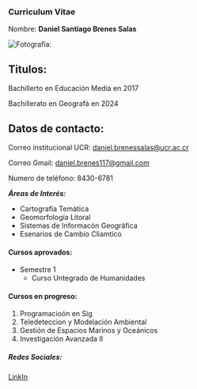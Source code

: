 ### Curriculum Vitae

Nombre: **Daniel Santiago Brenes Salas**

![Fotografía: ](img/yo.jpg)

## Titulos: 

Bachillerto en Educación Media en 2017

Bachillerato en Geografá en 2024

## Datos de contacto:

Correo institucional UCR:  daniel.brenessalas@ucr.ac.cr

Correo Gmail: daniel.brenes117@gmail.com

Numero de teléfono: 8430-6781

**_Áreas de Interés:_**

- Cartografía Temática
- Geomorfología Litoral
- Sistemas de Informacón Geográfica
- Esenarios de Cambio Cliamtico

#### Cursos aprovados:

- Semestre 1
    - Curso Untegrado de Humanidades
  
#### Cursos en progreso:

1. Programacioón en Sig 
2. Teledeteccion y Modelación Ambiental
3. Gestión de Espacios Marinos y Oceánicos
4. Investigación Avanzada II

##### Redes Sociales:

[LinkIn](https://www.linkedin.com/in/santiago-brenes-6197892b3/)